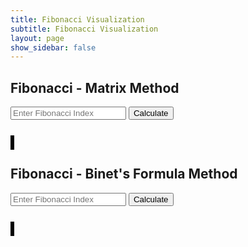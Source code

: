 ```yaml
---
title: Fibonacci Visualization
subtitle: Fibonacci Visualization
layout: page
show_sidebar: false
---
```


<style>
        canvas {
            border: 3px solid #000;
        }
</style>
<body>
    <h2>Fibonacci - Matrix Method</h2>
    <input type="number" id="matrixIndex" placeholder="Enter Fibonacci Index" />
    <button onclick="fetchFibonacci('matrix', document.getElementById('matrixIndex').value)">Calculate</button>
    <pre id="matrixResult"></pre>
    <canvas id="matrixCanvas" width="500" height="500"></canvas>
    <h2>Fibonacci - Binet's Formula Method</h2>
    <input type="number" id="binetIndex" placeholder="Enter Fibonacci Index" />
    <button onclick="fetchFibonacci('binet', document.getElementById('binetIndex').value)">Calculate</button>
    <pre id="binetResult"></pre>
    <canvas id="binetCanvas" width="500" height="500"></canvas>

<script>
// fetchFibonacci function fetches fibonacci data from an API using the provided method and index
function fetchFibonacci(method, index) {
    fetch(`http://localhost:8062/api/fibonacci/${method}/${index}`)
    .then(response => response.json())
    .then(data => {
        // update the result display with the fetched fibonacci data in string format
        document.getElementById(method + 'Result').textContent = JSON.stringify(data);

        // log fetch data to console        
        console.log('Fetched Fibonacci Data:', data); // Log fetched data to console
        
        // draw a fibonacci swirl using the fetched data and the specified method
        drawFibonacciSwirl(data.result, method);
    })
    .catch(error => {
        // log an error message to the console if there is an issue with the API request
        console.error('Error:', error);
    });
}

// function draws a visual representation of a fibonacci swirl on a canvas
function drawFibonacciSwirl(fibonacciArray, method) {
    const canvas = document.getElementById(`${method}Canvas`);
    const ctx = canvas.getContext('2d');
    const centerX = canvas.width / 2;
    const centerY = canvas.height / 2;
    const radiusFactor = 5;

    // clear the canvas before drawing the new fibonacci swirl
    ctx.clearRect(0, 0, canvas.width, canvas.height);

    // check if fibonacciArray is an array before iterating through it
    if (Array.isArray(fibonacciArray)) {

        // animation
        animateSwirl(0);

        function animateSwirl(index) {
            if (index < fibonacciArray.length){
            // retrieve the fibonacci value at the current index
            const value = fibonacciArray[index];
            
            // calculate the angle and radius for each point in the swirl
            const angle = index * 10; // adjust the angle increment for a better swirl
            const radius = value * radiusFactor;

            // calculate the coordinates for each point based on the angle and radius
            const x = centerX + radius * Math.cos(angle);
            const y = centerY + radius * Math.sin(angle);

            // draw a point on the canvas
            ctx.beginPath();
            ctx.arc(x, y, 2, 0, 2 * Math.PI);
            ctx.fillStyle = 'blue';
            ctx.fill();
            ctx.closePath();

            // displaying fibonacci values next to point
            ctx.fillStyle = 'black';
            ctx.font = '10px Arial';
            ctx.fillText(value, x + 5, y - 5);

            // keep drawing if not stop
            if (animationId !== null) {
            animationId = requestAnimationFrame(() => drawNextPoint(index + 1));
            }
        }
    }
}
//stop and start buttons
    function stopAnimation(canvasId) {
        if (animationId !== null) {
            cancelAnimationFrame(animationId);
            animationId = null;
        }
    clearCanvas(canvasId);
        }

    function startAnimation(canvasId) {
        if (animationId === null) {
            drawFibonacciSwirl([], canvasId.replace('Canvas', ''));
            }
        }

    function clearCanvas(canvasId) {
            const canvas = document.getElementById(canvasId);
            const ctx = canvas.getContext('2d');
            ctx.clearRect(0, 0, canvas.width, canvas.height);
        }
</script>
</body>

